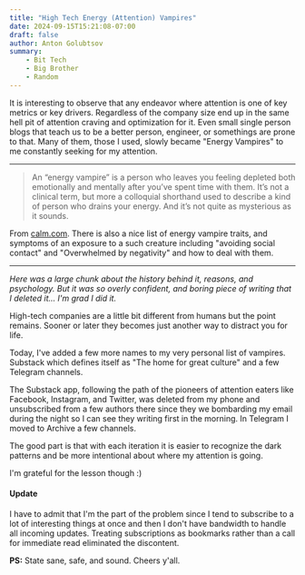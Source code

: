 ```yaml
---
title: "High Tech Energy (Attention) Vampires"
date: 2024-09-15T15:21:08-07:00
draft: false
author: Anton Golubtsov
summary:
    - Bit Tech
    - Big Brother
    - Random
---
```


It is interesting to observe that any endeavor where attention is one of key metrics or key drivers.
Regardless of the company size end up in the same hell pit of attention craving and optimization for
it. Even small single person blogs that teach us to be a better person, engineer, or somethings
are prone to that. Many of them, those I used, slowly became "Energy Vampires" to me constantly
seeking for my attention.

---

> An “energy vampire” is a person who leaves you feeling depleted both emotionally and mentally after you’ve spent time with them. It’s not a clinical term, but more a colloquial shorthand used to describe a kind of person who drains your energy. And it’s not quite as mysterious as it sounds.

From [calm.com](https://www.calm.com/blog/energy-vampire). There is also a nice list
of energy vampire traits, and symptoms of an exposure to a such creature including
"avoiding social contact" and "Overwhelmed by negativity" and how to deal with them.

---

_Here was a large chunk about the history behind it, reasons, and psychology.
But it was so overly confident, and boring piece of writing that I deleted it... I'm grad I did it._

High-tech companies are a little bit different from humans but the point remains.
Sooner or later they becomes just another way to distract you for life.

Today, I've added a few more names to my very personal list of vampires.
Substack which defines itself as "The home for great culture" and a few Telegram channels.

The Substack app, following the path of the pioneers of attention eaters like Facebook, Instagram, and Twitter, was deleted from my phone and unsubscribed from a few authors there since they we bombarding my email during the night so I can see they writing first in the morning. In Telegram I moved to Archive a few channels.

The good part is that with each iteration it is easier to recognize the dark patterns
and be more intentional about where my attention is going.

I'm grateful for the lesson though :)

#### Update

I have to admit that I'm the part of the problem since I tend to subscribe to a lot of interesting
things at once and then I don't have bandwidth to handle all incoming updates.
Treating subscriptions as bookmarks rather than a call for immediate read eliminated the discontent.

**PS:** State sane, safe, and sound. Cheers y'all.
